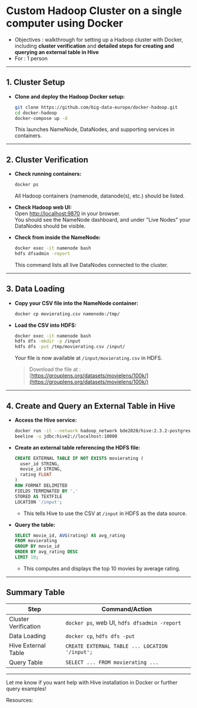 #  **Custom Hadoop Cluster on a single computer using Docker**

- Objectives : walkthrough for setting up a Hadoop cluster with Docker, including 
**cluster verification** and **detailed steps for creating and querying an external table in Hive**
- For : 1 person

---

## **1. Cluster Setup**

- **Clone and deploy the Hadoop Docker setup:**  
  ```bash
  git clone https://github.com/big-data-europe/docker-hadoop.git
  cd docker-hadoop
  docker-compose up -d
  ```
  This launches NameNode, DataNodes, and supporting services in containers.

---

## **2. Cluster Verification**

- **Check running containers:**  
  ```bash
  docker ps
  ```
  All Hadoop containers (namenode, datanode(s), etc.) should be listed.

- **Check Hadoop web UI:**  
  Open [http://localhost:9870](http://localhost:9870) in your browser.  
  You should see the NameNode dashboard, and under "Live Nodes" your DataNodes should be visible.

- **Check from inside the NameNode:**  
  ```bash
  docker exec -it namenode bash
  hdfs dfsadmin -report
  ```
  This command lists all live DataNodes connected to the cluster.

---

## **3. Data Loading**

- **Copy your CSV file into the NameNode container:**  
  ```bash
  docker cp movierating.csv namenode:/tmp/
  ```

- **Load the CSV into HDFS:**  
  ```bash
  docker exec -it namenode bash
  hdfs dfs -mkdir -p /input
  hdfs dfs -put /tmp/movierating.csv /input/
  ```
  Your file is now available at `/input/movierating.csv` in HDFS.
  > Download the file at : [https://grouplens.org/datasets/movielens/100k/](https://grouplens.org/datasets/movielens/100k/)

---

## **4. Create and Query an External Table in Hive**

- **Access the Hive service:**  
  ```bash
  docker run -it --network hadoop_network bde2020/hive:2.3.2-postgresql-metastore bash
  beeline -u jdbc:hive2://localhost:10000
  ```

- **Create an external table referencing the HDFS file:**  
  ```sql
  CREATE EXTERNAL TABLE IF NOT EXISTS movierating (
    user_id STRING,
    movie_id STRING,
    rating FLOAT
  )
  ROW FORMAT DELIMITED
  FIELDS TERMINATED BY ','
  STORED AS TEXTFILE
  LOCATION '/input';
  ```
  - This tells Hive to use the CSV at `/input` in HDFS as the data source.

- **Query the table:**  
  ```sql
  SELECT movie_id, AVG(rating) AS avg_rating
  FROM movierating
  GROUP BY movie_id
  ORDER BY avg_rating DESC
  LIMIT 10;
  ```
  - This computes and displays the top 10 movies by average rating.

---

## **Summary Table**

| Step                  | Command/Action                                               |
|-----------------------|-------------------------------------------------------------|
| Cluster Verification  | `docker ps`, web UI, `hdfs dfsadmin -report`                |
| Data Loading          | `docker cp`, `hdfs dfs -put`                                |
| Hive External Table   | `CREATE EXTERNAL TABLE ... LOCATION '/input';`              |
| Query Table           | `SELECT ... FROM movierating ...`                           |

---

Let me know if you want help with Hive installation in Docker or further query examples!

Resources:
[^1]: https://github.com/Segence/docker-hadoop/blob/master/README.md
[^2]: https://cjlise.github.io/hadoop-spark/Setup-Hadoop-Cluster/
[^3]: https://stackoverflow.com/questions/61449001/how-do-i-find-my-hadoop-cluster-run-from-docker
[^4]: https://hadoop.apache.org/docs/stable/hadoop-yarn/hadoop-yarn-site/DockerContainers.html
[^5]: https://marcel-jan.eu/datablog/2020/10/25/i-built-a-working-hadoop-spark-hive-cluster-on-docker-here-is-how/
[^6]: https://phoenixnap.com/kb/hive-create-external-table
[^7]: http://perso.ec-lyon.fr/derrode.stephane/Teaching/TP_BigData_English/TP_HadoopNatif/Install_Docker_Hadoop/
[^8]: https://sparkbyexamples.com/apache-hive/hive-create-table-syntax-and-usage-with-examples/
[^9]: https://gooodwriter.com/hadoop-single-node-clustering-with-docker
[^10]: https://docs.databricks.com/aws/en/sql/language-manual/sql-ref-syntax-ddl-create-table-hiveformat
